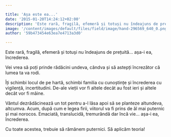 ```yaml
---

title: 'Așa este ea...'
date: '2015-01-20T14:24:12+02:00'
description: 'Este rară, fragilă, efemeră și totuși nu îndeajuns de prețuită... așa-i ea,încrederea.Vei vrea să poți prinde rădăcini undeva, cândva și să astepți încrezător călumea ta va rodi.Îți schimbi locul de p'
image: '/content/images/default/files/field/image/hand-296569_640_0.png'
author: '59b473454e63ea7e4713a3d0'

---
```

<div class="kg-card-markdown"><p>Este rară, fragilă, efemeră și totuși nu îndeajuns de prețuită... așa-i ea, încrederea.</p>
<p>Vei vrea să poți prinde rădăcini undeva, cândva și să astepți încrezător că lumea ta va rodi.</p>
<p>Îți schimbi locul de pe hartă, schimbi familia cu cunoștințe și încrederea cu vigilență, incertitudini. De-ale vieții vor fi altele decât au fost ieri și altele decât vor fi mâine.</p>
<p>Vântul dezrădăcinează un tot pentru a-l lăsa apoi să se planteze altundeva, altcumva. Acum, după cum e legea firii, viitorul va fi prins de ăl mai puternic și mai norocos. Emaciată, translucidă, tremurândă dar încă vie... așa-i ea, încrederea.</p>
<p>Cu toate acestea, trebuie să rămânem puternici. Să aplicăm teoria!  </p>
</div>
